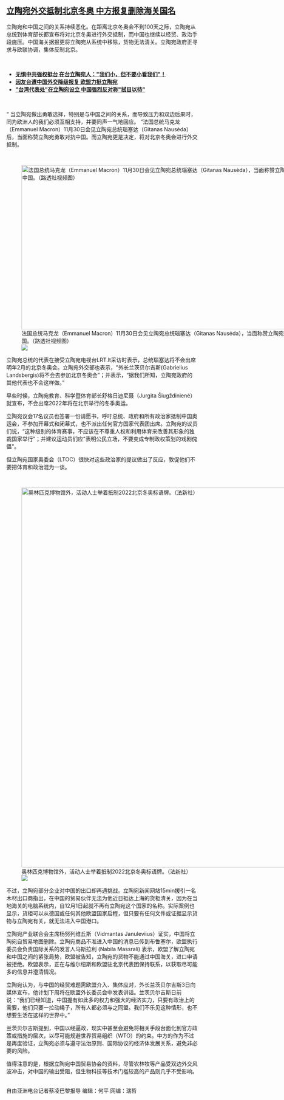 <!--1638556644000-->
[立陶宛外交抵制北京冬奥    中方报复删除海关国名](https://www.rfa.org/mandarin/yataibaodao/junshiwaijiao/cl-12032021112646.html)
------

<p>立陶宛和中国之间的关系持续恶化。在距离北京冬奥会不到100天之际，立陶宛从总统到体育部长都宣布将对北京冬奥进行外交抵制，而中国也继续以经贸、政治手段施压。中国海关据报更将立陶宛从系统中移除，货物无法清关。立陶宛政府正寻求与欧联协调，集体反制北京。</p><p><br/></p><ul><li><a href="https://www.rfa.org/mandarin/yataibaodao/gangtai/hx2-12022021073208.html"><strong>无惧中共强权挺台 在台立陶宛人："我们小，但不要小看我们"！</strong></a></li><li><a href="https://www.rfa.org/mandarin/yataibaodao/junshiwaijiao/cl-11222021140317.html"><strong>因友台遭中国外交降级报复 欧盟力挺立陶宛</strong></a></li><li><a href="https://www.rfa.org/mandarin/yataibaodao/gangtai/hcm1119a-11192021040258.html"><strong>"台湾代表处"在立陶宛设立 中国强烈反对称"拭目以待"</strong></a></li></ul><p><br/></p><p>“ 当立陶宛做出勇敢选择，特别是与中国之间的关系，而导致压力和双边后果时，同为欧洲人的我们必须互相支持，并要同声一气地回应。 ”法国总统马克龙（Emmanuel Macron）11月30日会见立陶宛总统瑙塞达（Gitanas Nausėda）后，当面称赞立陶宛勇敢对抗中国。而立陶宛更是决定，将对北京冬奥会进行外交抵制。</p><p><br/></p><p><figure class="image-richtext image-inline captioned" style="width:768px;"><img alt="法国总统马克龙（Emmanuel Macron）11月30日会见立陶宛总统瑙塞达（Gitanas Nausėda），当面称赞立陶宛勇敢对抗中国。（路透社视频图）" height="432" src="https://www.rfa.org/mandarin/yataibaodao/junshiwaijiao/cl-12032021112646.html/800x800.jpg/@@images/132f732a-2123-4b9f-82f5-82a9cb206264.jpeg" title="800x800.jpg" width="768"/><figcaption class="image-caption">法国总统马克龙（Emmanuel Macron）11月30日会见立陶宛总统瑙塞达（Gitanas Nausėda），当面称赞立陶宛勇敢对抗中国。（路透社视频图）</figcaption><small></small><div id="zoomattribute"><a data-caption="法国总统马克龙（Emmanuel Macron）11月30日会见立陶宛总统瑙塞达（Gitanas Nausėda），当面称赞立陶宛勇敢对抗中国。（路透社视频图）" data-fancybox="" href="https://www.rfa.org/mandarin/yataibaodao/junshiwaijiao/cl-12032021112646.html/800x800.jpg" id="single_image" title="法国总统马克龙（Emmanuel Macron）11月30日会见立陶宛总统瑙塞达（Gitanas Nausėda），当面称赞立陶宛勇敢对抗中国。（路透社视频图）"><img src="/++plone++rfa-resources/img/icon-zoom.png"/></a></div></figure></p><p>立陶宛总统的代表在接受立陶宛电视台LRT.lt采访时表示，总统瑙塞达将不会出席明年2月的北京冬奥会。立陶宛外交部也表示，"外长兰茨贝尔吉斯(Gabrielius Landsbergis)将不会去参加北京冬奥会”；并表示，“据我们所知，立陶宛政府的其他代表也不会这样做。”</p><p>早些时候，立陶宛教育、科学暨体育部长舒格日迪尼聂（Jurgita Šiugždinienė）就宣布，不会出席2022年将在北京举行的冬季奥运。</p><p>立陶宛议会17名议员也签署一份请愿书，呼吁总统、政府和所有政治家抵制中国奥运会，不参加开幕式和闭幕式，也不派出任何官方国家代表团出席。立陶宛的议员们说，“这种级别的体育赛事，不应该在不尊重人权和利用体育来改善其形象的独裁国家举行”；并建议运动员们应"表明公民立场，不要变成专制政权策划的戏剧傀儡"。</p><p>但立陶宛国家奥委会（LTOC）很快对这些政治家的提议做出了反应，敦促他们不要把体育和政治混为一谈。</p><p><br/></p><p><figure class="image-richtext image-inline captioned" style="width:1500px;"><img alt="奥林匹克博物馆外，活动人士举着扺制2022北京冬奥标语牌。（法新社）" height="1000" src="https://www.rfa.org/mandarin/yataibaodao/junshiwaijiao/cl-12032021112646.html/image.jpg/@@images/4b18379b-82a1-4c62-be58-99d1806c52dd.jpeg" title="image.jpg" width="1500"/><figcaption class="image-caption">奥林匹克博物馆外，活动人士举着扺制2022北京冬奥标语牌。（法新社）</figcaption><small></small><div id="zoomattribute"><a data-caption="奥林匹克博物馆外，活动人士举着扺制2022北京冬奥标语牌。（法新社）" data-fancybox="" href="https://www.rfa.org/mandarin/yataibaodao/junshiwaijiao/cl-12032021112646.html/image.jpg" id="single_image" title="奥林匹克博物馆外，活动人士举着扺制2022北京冬奥标语牌。（法新社）"><img src="/++plone++rfa-resources/img/icon-zoom.png"/></a></div></figure></p><p>不过，立陶宛部分企业对中国的出口却再遇挑战。立陶宛新闻网站15min援引一名木材出口商指出，在中国的贸易伙伴无法为他近日抵达上海的货柜清关，因为在当地海关的电脑系统内，自12月1日起就不再有立陶宛这个国家的名称。实际案例也显示，货柜可以从德国或任何其他欧盟国家启程，但只要有任何文件或证据显示货物与立陶宛有关，就无法进入中国港口。</p><p>立陶宛产业联合会主席杨努列维丘斯（Vidmantas Januleviius）证实，中国将立陶宛自贸易地图删除。立陶宛商品不准进入中国的消息已传到布鲁塞尔，欧盟执行委员会负责国际关系的发言人马斯拉利 (Nabila Massrali) 表示，欧盟了解立陶宛和中国之间的紧张局势，欧盟被告知，立陶宛的货物不能通过中国海关，进口申请被拒绝。欧盟表示，正在与维尔纽斯和欧盟驻北京代表团保持联系，以获取尽可能多的信息并澄清情况。</p><p>立陶宛认为，与中国的经贸难题需欧盟介入、集体应对，外长兰茨贝尔吉斯3日向媒体宣布，他计划下周将在欧盟外长委员会中发表讲话。兰茨贝尔吉斯日前说：“我们已经知道，中国握有如此多的权力和强大的经济实力，只要有政治上的需要，他们只要一拉动绳子，所有人都必须与之同盟。我们不乐见这种情形，也不想要生活在这样的世界中。”</p><p>兰茨贝尔吉斯提到，中国以经逼政，现实中甚至会避免将相关手段台面化到官方政策或措施的层次，以尽可能规避世界贸易组织（WTO）的约束。中方的作为不过是再度验证，立陶宛必须与遵守法治原则、国际协议的经济体发展关系，避免非必要的风险。</p><p>值得注意的是，根据立陶宛中国贸易协会的资料，尽管农林牧等产品受双边外交风波冲击，对中国的输出受阻，但生物科技等技术门槛较高的产品则几乎不受影响。</p><p><br/>自由亚洲电台记者蔡凌巴黎报导 编辑：何平 网编：瑞哲</p>
